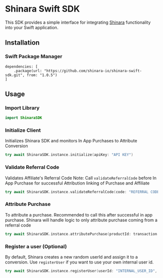 # Shinara Swift SDK

This SDK provides a simple interface for integrating [Shinara](https://shinara.io/) functionality into your Swift application.

## Installation

### Swift Package Manager

```
dependencies: [
    .package(url: "https://github.com/shinara-io/shinara-swift-sdk.git", from: "1.0.5")
]
```

## Usage

### Import Library

```swift
import ShinaraSDK
```

### Initialize Client
Initializes Shinara SDK and monitors In App Purchases to Attribute Conversion

```swift
try await ShinaraSDK.instance.initialize(apiKey: "API KEY")
```

### Validate Referral Code
Validates Affiliate's Referral Code
Note: Call `validateReferralCode` before In App Purchase for successful Attribution linking of Purchase and Affiliate

```swift
try await ShinaraSDK.instance.validateReferralCode(code: "REFERRAL CODE")
```

### Attribute Purchase
To attribute a purchase. Recommended to call this after successful in app purchase. Shinara will handle logic to only attribute purchase coming from a referral code

```swift
try await ShinaraSDK.instance.attributePurchase(productId: transaction.payment.productIdentifier, transactionId: transaction.transactionIdentifier ?? "")
```

### Register a user (Optional)
By default, Shinara creates a new random userId and assign it to a conversion. Use `registerUser` if you want to use your own internal user id.

```swift
try await ShinaraSDK.instance.registerUser(userId: "INTERNAL_USER_ID", email: nil, name: nil, phone: nil)
```
